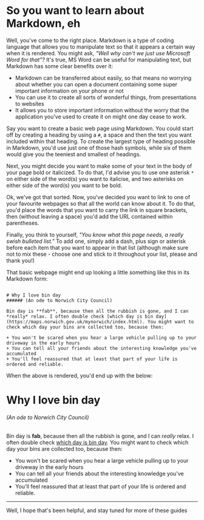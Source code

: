 # So you want to learn about Markdown, eh

Well, you've come to the right place. Markdown is a type of coding language that allows you to manipulate text so that it appears a certain way when it is rendered. You might ask, *"Well why can't we just use Microsoft Word for that"?* It's true, MS Word can be useful for manipulating text, but Markdown has some clear benefits over it:

- Markdown can be transferred about easily, so that means no worrying about whether you can open a document containing some super important information on your phone or not
- You can use it to create all sorts of wonderful things, from presentations to websites
- It allows you to store important information without the worry that the application you've used to create it on might one day cease to work.

Say you want to create a basic web page using Markdown. You could start off by creating a heading by using a `#`, a space and then the text you want included within that heading. To create the largest type of heading possible in Markdown, you'd use just one of those hash symbols, while six of them would give you the teeniest and smallest of headings.

Next, you might decide you want to make some of your text in the body of your page bold or italicized. To do that, I'd advise you to use one asterisk `*` on either side of the word(s) you want to italicise, and two asterisks on either side of the word(s) you want to be bold.

Ok, we've got that sorted. Now, you've decided you want to link to one of your favourite webpages so that all the world can know about it. To do that, you'd place the words that you want to carry the link in square brackets, then (without leaving a space) you'd add the URL contained within parentheses.

Finally, you think to yourself, *"You know what this page needs, a really swish bulleted list."* To add one, simply add a dash, plus sign or asterisk before each item that you want to appear in that list (although make sure not to mix these - choose one and stick to it throughout your list, please and thank you!)

That basic webpage might end up looking a little something like this in its Markdown form:

```

# Why I love bin day
###### (An ode to Norwich City Council)

Bin day is **fab**, because then all the rubbish is gone, and I can *really* relax. I often double check [which day is bin day](https://maps.norwich.gov.uk/mynorwich/index.html). You might want to check which day your bins are collected too, because then:

+ You won't be scared when you hear a large vehicle pulling up to your driveway in the early hours
+ You can tell all your friends about the interesting knowledge you've accumulated
+ You'll feel reassured that at least that part of your life is ordered and reliable.

```

When the above is rendered, you'd end up with the below:

# Why I love bin day
###### (An ode to Norwich City Council)

Bin day is **fab**, because then all the rubbish is gone, and I can *really* relax. I often double check [which day is bin day](https://maps.norwich.gov.uk/mynorwich/index.html). You might want to check which day your bins are collected too, because then:

+ You won't be scared when you hear a large vehicle pulling up to your driveway in the early hours
+ You can tell all your friends about the interesting knowledge you've accumulated
+ You'll feel reassured that at least that part of your life is ordered and reliable.

--------------------------------------------------------------------------------------------------------------------------------------------------------------------

Well, I hope that's been helpful, and stay tuned for more of these guides
